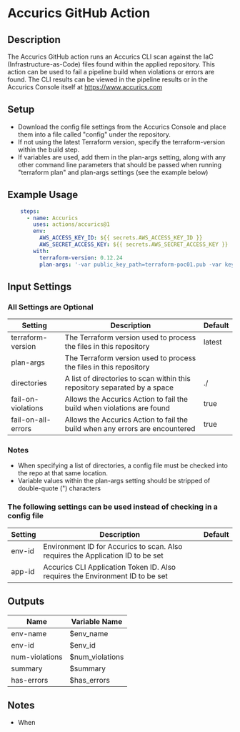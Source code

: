 # Accurics GitHub Action

## Description
The Accurics GitHub action runs an Accurics CLI scan against the IaC (Infrastructure-as-Code) files found within the applied repository.
This action can be used to fail a pipeline build when violations or errors are found.
The CLI results can be viewed in the pipeline results or in the Accurics Console itself at https://www.accurics.com

## Setup

- Download the config file settings from the Accurics Console and place them into a file called "config" under the repository.
- If not using the latest Terraform version, specify the terraform-version within the build step.
- If variables are used, add them in the plan-args setting, along with any other command line parameters that should be passed when running "terraform plan"
and plan-args settings (see the example below)

## Example Usage

```yaml
    steps:
      - name: Accurics
        uses: actions/accurics@1
        env:
          AWS_ACCESS_KEY_ID: ${{ secrets.AWS_ACCESS_KEY_ID }}
          AWS_SECRET_ACCESS_KEY: ${{ secrets.AWS_SECRET_ACCESS_KEY }}
        with:
          terraform-version: 0.12.24
          plan-args: '-var public_key_path=terraform-poc01.pub -var key_name=terraform-poc01'
```

## Input Settings

### All Settings are Optional

| Setting | Description | Default |
| -------------------- | ----------------------------------------------------------- | --------- |
| terraform-version | The Terraform version used to process the files in this repository | latest | 
| plan-args | The Terraform version used to process the files in this repository | | 
| directories | A list of directories to scan within this repository separated by a space | ./ | 
| fail-on-violations | Allows the Accurics Action to fail the build when violations are found | true |
| fail-on-all-errors | Allows the Accurics Action to fail the build when any errors are encountered | true |

### Notes
- When specifying a list of directories, a config file must be checked into the repo at that same location.
- Variable values within the plan-args setting should be stripped of double-quote (") characters

### The following settings can be used instead of checking in a config file
| Setting | Description | Default |
| ------------------ | ----------------------------------------------------------- | --------- |
| env-id | Environment ID for Accurics to scan. Also requires the Application ID to be set | | 
| app-id | Accurics CLI Application Token ID. Also requires the Environment ID to be set | |


## Outputs

| Name | Variable Name  |
| ---------------- | --------------- |
| env-name | $env_name |
| env-id | $env_id |
| num-violations | $num_violations |
| summary | $summary |
| has-errors | $has_errors |

## Notes
- When 
